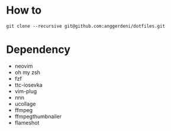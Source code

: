 # How to
```
git clone --recursive git@github.com:anggerdeni/dotfiles.git
```

# Dependency

- neovim
- oh my zsh
- fzf
- ttc-iosevka
- vim-plug
- nnn
- ucollage
- ffmpeg
- ffmpegthumbnailer
- flameshot
